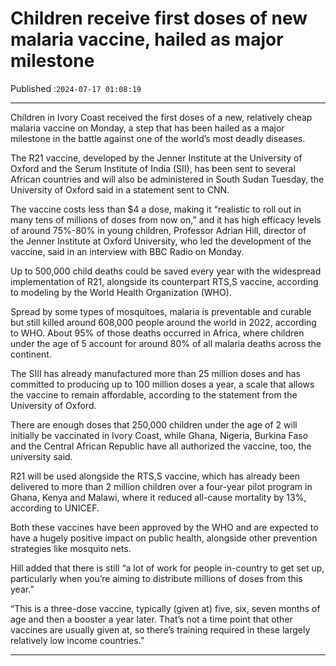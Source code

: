 # Children receive first doses of new malaria vaccine, hailed as major milestone

Published :`2024-07-17 01:08:19`

---

Children in Ivory Coast received the first doses of a new, relatively cheap malaria vaccine on Monday, a step that has been hailed as a major milestone in the battle against one of the world’s most deadly diseases.

The R21 vaccine, developed by the Jenner Institute at the University of Oxford and the Serum Institute of India (SII), has been sent to several African countries and will also be administered in South Sudan Tuesday, the University of Oxford said in a statement sent to CNN.

The vaccine costs less than $4 a dose, making it “realistic to roll out in many tens of millions of doses from now on,” and it has high efficacy levels of around 75%-80% in young children, Professor Adrian Hill, director of the Jenner Institute at Oxford University, who led the development of the vaccine, said in an interview with BBC Radio on Monday.

Up to 500,000 child deaths could be saved every year with the widespread implementation of R21, alongside its counterpart RTS,S vaccine, according to modeling by the World Health Organization (WHO).

Spread by some types of mosquitoes, malaria is preventable and curable but still killed around 608,000 people around the world in 2022, according to WHO. About 95% of those deaths occurred in Africa, where children under the age of 5 account for around 80% of all malaria deaths across the continent.

The SIII has already manufactured more than 25 million doses and has committed to producing up to 100 million doses a year, a scale that allows the vaccine to remain affordable, according to the statement from the University of Oxford.

There are enough doses that 250,000 children under the age of 2 will initially be vaccinated in Ivory Coast, while Ghana, Nigeria, Burkina Faso and the Central African Republic have all authorized the vaccine, too, the university said.

R21 will be used alongside the RTS,S vaccine, which has already been delivered to more than 2 million children over a four-year pilot program in Ghana, Kenya and Malawi, where it reduced all-cause mortality by 13%, according to UNICEF.

Both these vaccines have been approved by the WHO and are expected to have a hugely positive impact on public health, alongside other prevention strategies like mosquito nets.

Hill added that there is still “a lot of work for people in-country to get set up, particularly when you’re aiming to distribute millions of doses from this year.”

“This is a three-dose vaccine, typically (given at) five, six, seven months of age and then a booster a year later. That’s not a time point that other vaccines are usually given at, so there’s training required in these largely relatively low income countries.”

---

